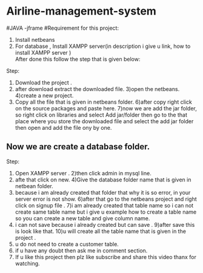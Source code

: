 # Airline-management-system
#JAVA -jframe
#Requirement for this project:

1) Install netbeans
2) For database , Install XAMPP server(in description i give u link, how to install XAMPP server )   
After done this follow the step that is given below:

Step:
1) Download the project .
2) after download extract the downloaded file.
3)open the netbeans.
4)create a new project.
5) Copy all the file that is given in netbeans folder.
6)after copy right click on the source packages and paste here.
7)now we are add the jar folder, so right click on libraries and select Add jar/folder 
then go to the that place where you store the downloaded file and select 
the add jar folder then open and  add the file ony by one.

## Now we are create a database folder.
Step:
1) Open XAMPP server .
2)then click admin in mysql line.
3) afte that click on new.
4)Give the database folder name that is given in netbean folder.
5) because i am already created that folder that why  it is so error, in your server error is not show.
6)after that go to the netbeans project and right click on signup file .
7)i am already created that table name so i can not create same table name but i give
 u example how to create a table name so you can create a new table and give column name.
8) i can not save because i already created but can save  .
9)after save this is look like that.
10)u will create all the table name that is given in the project .
11) u do not need to create a customer table.
12) if u have any doubt then ask me in comment section.
13) If u like this project then plz like subscribe  and share this video thanx for watching.   


